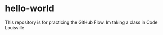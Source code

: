 # hello-world
This repository is for practicing the GitHub Flow.
Im taking a class in Code Louisville
